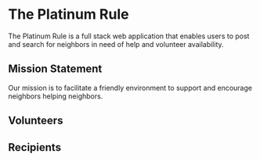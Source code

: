 # The Platinum Rule

The Platinum Rule is a full stack web application that enables users to post and search for neighbors in need of help and volunteer availability.


## Mission Statement

Our mission is to facilitate a friendly environment to support and encourage neighbors helping neighbors.

## Volunteers


## Recipients
